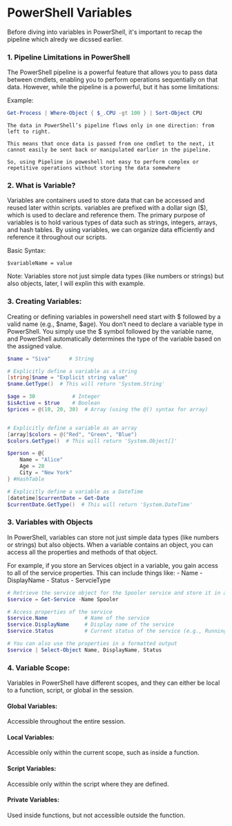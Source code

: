 # PowerShell Variables

Before diving into variables in PowerShell, it's important to recap the pipeline which alredy we dicssed earlier.

### 1. Pipeline Limitations in PowerShell

The PowerShell pipeline is a powerful feature that allows you to pass data between cmdlets, enabling you to perform operations sequentially on that data. However, while the pipeline is a powerful, but it has some limitations:

Example:

```powershell
Get-Process | Where-Object { $_.CPU -gt 100 } | Sort-Object CPU
```
    The data in PowerShell’s pipeline flows only in one direction: from left to right.

    This means that once data is passed from one cmdlet to the next, it cannot easily be sent back or manipulated earlier in the pipeline.

    So, using Pipeline in poweshell not easy to perform complex or repetitive operations without storing the data somewhere 

### 2. What is Variable?

Variables are containers used to store data that can be accessed and reused later within scripts. variables are prefixed with a dollar sign ($), which is used to declare and reference them. The primary purpose of variables is to hold various types of data such as strings, integers, arrays, and hash tables. By using variables, we can organize data efficiently and reference it throughout our scripts.

Basic Syntax:
    
    $variableName = value

Note: Variables store not just simple data types (like numbers or strings) but also objects, later, I will explin this with example.

### 3. Creating Variables:

Creating or defining variables in powershell need start with $ followed by a valid name (e.g., $name, $age). You don’t need to declare a variable type in PowerShell. You simply use the $ symbol followed by the variable name, and PowerShell automatically determines the type of the variable based on the assigned value.

```powershell
$name = "Siva"      # String

# Explicitly define a variable as a string
[string]$name = "Explicit string value"
$name.GetType()  # This will return 'System.String'

$age = 30            # Integer
$isActive = $true    # Boolean
$prices = @(10, 20, 30)  # Array (using the @() syntax for array)


# Explicitly define a variable as an array
[array]$colors = @("Red", "Green", "Blue")
$colors.GetType()  # This will return 'System.Object[]'

$person = @{
    Name = "Alice"
    Age = 28
    City = "New York"
} #HashTable

# Explicitly define a variable as a DateTime
[datetime]$currentDate = Get-Date
$currentDate.GetType()  # This will return 'System.DateTime'
```

### 3. Variables with Objects

In PowerShell, variables can store not just simple data types (like numbers or strings) but also objects. When a variable contains an object, you can access all the properties and methods of that object.

For example, if you store an Services object in a variable, you gain access to all of the service properties. This can include things like:
    - Name
    - DisplayName
    - Status
    - ServcieType

```powershell
# Retrieve the service object for the Spooler service and store it in a variable
$service = Get-Service -Name Spooler

# Access properties of the service
$service.Name            # Name of the service
$service.DisplayName     # Display name of the service
$service.Status          # Current status of the service (e.g., Running, Stopped)

# You can also use the properties in a formatted output
$service | Select-Object Name, DisplayName, Status

```
### 4. Variable Scope: 
Variables in PowerShell have different scopes, and they can either be local to a function, script, or global in the session.

####  Global Variables:
Accessible throughout the entire session.
#### Local Variables: 
Accessible only within the current scope, such as inside a function.
#### Script Variables: 
Accessible only within the script where they are defined.
#### Private Variables: 
Used inside functions, but not accessible outside the function.